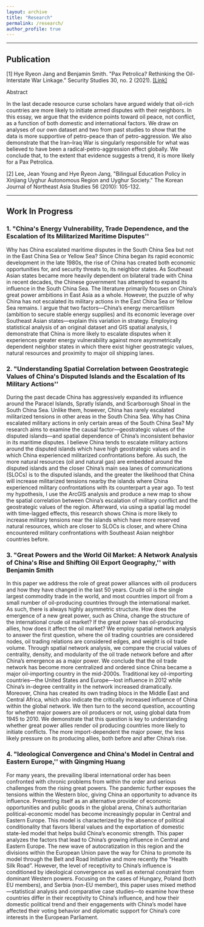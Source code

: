 ```yaml
---
layout: archive
title: "Research"
permalink: /research/
author_profile: true
---
```


<!--{% include base_path %}

{% for post in site.publications reversed %}
  {% include archive-single.html %}
{% endfor %}
-->



------------------------------------------------------------------------------

## Publication
[1] Hye Ryeon Jang and Benjamin Smith. "Pax Petrolica? Rethinking the Oil-Interstate War Linkage." Security Studies 30, no. 2 (2021). [[Link]](https://urldefense.proofpoint.com/v2/url?u=http-3A__url310.tandfonline.com_ls_click-3Fupn-3Dodl8Fji2pFaByYDqV3bjGMQo8st9of2228V6AcSFNq3t86qU90pAx-2D2BEad4OTI0D6Lc379YiDwigZRCePmEB4FzB0xC3-2D2Fo4jBeP0nUd-2D2F3Sbw-2D3DBP3c-5FqKca3fVHXvtkYx9Wd57kgnMhnpMFV8mCNniaXicoNvV3jeggredG4Xkrl9tzKEC8NNBm4BWyk4oyBG4S-2D2BjSoMZwa9k8Tj1gYEOBkbA8UvNETExI5DRf1JeZZg-2D2Bv0CCvk6tkzAD5BUp3CSFKAMhEeB6ahAL972oVWNJVn5AfcqFQI4j920B5l8U5EGhM6tncVdz6tv6ItsuXGahXNHQoyXm1eZ2L1RzIgx1xlxW08eCvZ2PgsDn1YOyWmniM9MirTm0DISb2LaRfT1IO6EoN5zw-2D3D-2D3D&d=DwMFaQ&c=sJ6xIWYx-zLMB3EPkvcnVg&r=cIhTJbqz69Euk-2BE3Fivg&m=E7qaS02RTRuzlLrLEZYvJVdE806YDh2s0yRJP41MM3I&s=zm6HqESvwUZmSZxnpK_hJ2xLKR9JU_z3MxM2sVYnuaM&e=)
<summary>Abstract</summary>
<p>
In the last decade resource curse scholars have argued widely that oil-rich countries are more likely to initiate armed disputes with their neighbors. In this essay, we argue that the evidence points toward oil peace, not conflict, as a function of both domestic and international factors. We draw on analyses of our own dataset and two from past studies to show that the data is more supportive of petro-peace than of petro-aggression. We also demonstrate that the Iran–Iraq War is singularly responsible for what was believed to have been a radical-petro-aggression effect globally. We conclude that, to the extent that evidence suggests a trend, it is more likely for a Pax Petrolica. 
</p>

[2] Lee, Jean Young and Hye Ryeon Jang, "Bilingual Education Policy in Xinjiang Uyghur Autonomous Region and Uyghur Society." The Korean Journal of Northeast Asia Studies 56 (2010): 105-132.

------------------------------------------------------------------------------
## Work In Progress

### 1. "China's Energy Vulnerability, Trade Dependence, and the Escalation of Its Militarized Maritime Disputes'' 
Why has China escalated maritime disputes in the South China Sea but not in the East China Sea or Yellow Sea? Since China began its rapid economic development in the late 1980s, the rise of China has created both economic opportunities for, and security threats to, its neighbor states. As Southeast Asian states became more heavily dependent on bilateral trade with China in recent decades, the Chinese government has attempted to expand its influence in the South China Sea. The literature primarily focuses on China’s great power ambitions in East Asia as a whole. However, the puzzle of why China has not escalated its military actions in the East China Sea or Yellow Sea remains. I argue that two factors—China’s energy mercantilism (ambition to secure stable energy supplies) and its economic leverage over Southeast Asian states—explain this variation in strategy. Employing statistical analysis of an original dataset and GIS spatial analysis, I demonstrate that China is more likely to escalate disputes when it experiences greater energy vulnerability against more asymmetrically dependent neighbor states in which there exist higher geostrategic values, natural resources and proximity to major oil shipping lanes. 

### 2. "Understanding Spatial Correlation between Geostrategic Values of China's Disputed Islands and the Escalation of Its Military Actions'' 
During the past decade China has aggressively expanded its influence around the Paracel Islands, Spratly Islands, and Scarborough Shoal in the South China Sea. Unlike them, however, China has rarely escalated militarized tensions in other areas in the South China Sea. Why has China escalated military actions in only certain areas of the South China Sea? My research aims to examine the causal factor—geostrategic values of the disputed islands—and spatial dependence of China’s inconsistent behavior in its maritime disputes. I believe China tends to escalate military actions around the disputed islands which have high geostrategic values and in which China experienced militarized confrontations before. As such, the more natural resources (oil and natural gas) are embedded around the disputed islands and the closer China’s main sea lanes of communications (SLOCs) is to the disputed islands, and the greater the likelihood that China will increase militarized tensions nearby the islands where China experienced military confrontations with its counterpart a year ago. To test my hypothesis, I use the ArcGIS analysis and produce a new map to show the spatial correlation between China’s escalation of military conflict and the geostrategic values of the region. Afterward, via using a spatial lag model with time-lagged effects, this research shows China is more likely to increase military tensions near the islands which have more reserved natural resources, which are closer to SLOCs is closer, and where China encountered military confrontations with Southeast Asian neighbor countries before.    

### 3. "Great Powers and the World Oil Market: A Network Analysis of China's Rise and Shifting Oil Export Geography,'' with Benjamin Smith
In this paper we address the role of great power alliances with oil producers and how they have changed in the last 50 years. Crude oil is the single largest commodity trade in the world, and most countries import oil from a small number of oil-producing countries through the international market. As such, there is always highly asymmetric structure. How does the emergence of a new great power, such as China, change the structure of the international crude oil market? If the great power has oil-producing allies, how does it affect the oil market? We employ spatial network analysis to answer the first question, where the oil trading countries are considered nodes, oil trading relations are considered edges, and weight is oil trade volume. Through spatial network analysis, we compare the crucial values of centrality, density, and modularity of the oil trade network before and after China’s emergence as a major power. We conclude that the oil trade network has become more centralized and ordered since China became a major oil-importing country in the mid-2000s. Traditional key oil-importing countries—the United States and Europe—lost influence in 2012 while China’s in-degree centrality in the network increased dramatically. Moreover, China has created its own trading blocs in the Middle East and Central Africa, which also indicate the critically increased influence of China within the global network. We then turn to the second question, accounting for whether major powers are oil producers or not, using global data from 1945 to 2010. We demonstrate that this question is key to understanding whether great power allies render oil producing countries more likely to initiate conflicts. The more import-dependent the major power, the less likely pressure on its producing allies, both before and after China’s rise.

### 4. "Ideological Convergence and China's Model in Central and Eastern Europe,'' with Qingming Huang
For many years, the prevailing liberal international order has been confronted with chronic problems from within the order and serious challenges from the rising great powers. The pandemic further exposes the tensions within the Western bloc, giving China an opportunity to advance its influence. Presenting itself as an alternative provider of economic opportunities and public goods in the global arena, China’s authoritarian political-economic model has become increasingly popular in Central and Eastern Europe. This model is characterized by the absence of political conditionality that favors liberal values and the exportation of domestic state-led model that helps build China’s economic strength. This paper analyzes the factors that lead to China’s growing influence in Central and Eastern Europe. The new wave of autocratization in this region and the divisions within the European Union pave the way for China to promote its model through the Belt and Road Initiative and more recently the “Health Silk Road”. However, the level of receptivity to China’s influence is conditioned by ideological convergence as well as external constraint from dominant Western powers. Focusing on the cases of Hungary, Poland (both EU members), and Serbia (non-EU member), this paper uses mixed method—statistical analysis and comparative case studies—to examine how these countries differ in their receptivity to China’s influence, and how their domestic political trend and their engagements with China’s model have affected their voting behavior and diplomatic support for China’s core interests in the European Parliament.
